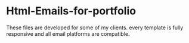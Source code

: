# Html-Emails-for-portfolio 
These files are developed for some of my clients. every template is fully responsive and all email platforms are compatible.
